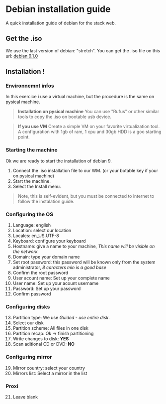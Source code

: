 # Debian installation guide

A quick installation guide of debian for the stack web.

## Get the .iso

We use the last version of debian: "stretch".
You can get the .iso file on this url: [debian 9.1.0](https://cdimage.debian.org/debian-cd/current/amd64/iso-cd/debian-9.1.0-amd64-netinst.iso)

## Installation !

### Environnemnt infos
In this exercice i use a virtual machine, but the procedure is the same on pysical machine.

> **Installation on pysical machine**
> You can use "Rufus" or other similar tools to copy the .iso on bootable usb device.


> **If you use VM**
> Create a simple VM on your favorite virtualization tool.
> A configuration with 1gb of ram, 1 cpu and 30gb HDD is a goo starting point.

### Starting the machine
Ok we are ready to start the installation of debian 9.

1. Connect the .iso installation file to our WM. (or your botable key if your on pysical machine)
2. Start the machine.
3. Select the Install menu.

> Note, this is self-evident, but you must be connected to internet to follow the instalation guide.

### Configuring the OS
1. Language: english
2. Location: select our location
3. Locales: en_US.UTF-8
4. Keyboard: configure your keyboard
5. Hostname: give a name to your machine, *This name will be visible on the network*
6. Domain: type your domain name
7. Set root password: this password will be known only from the system administrator, *8 caracters min is a good base*
8. Confirm the root password
9. User acount name: Set up your complete name
10. User name: Set up your acount username
11. Password: Set up your password
12. Confirm password

### Configuring disks
13. Partition type: We use *Guided - use entire disk*.
14. Select our disk
15. Partition scheme: All files in one disk
16. Partition recap: Ok -> finish partitioning
17. Write changes to disk: **YES**
18. Scan aditional CD or DVD: **NO**

### Configuring mirror
19. Mirror country: select your country
20. Mirrors list: Select a mirror in the list

### Proxi
21. Leave blank

